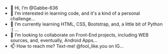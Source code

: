- 👋 Hi, I’m @Gabbe-636
- 👀 I’m interested in learning code, and it's a kind of a personal challenge...
- 🌱 I’m currently learning HTML, CSS, Bootstrap, and, a little bit of Python :) ...
- 💞️ I’m looking to collaborate on Front-End projects, including WEB sources, and, eventually, Android Apps...
- 📫 How to reach me? Text-me! @fool_like.you on IG...

<!---
Gabbe-636/Gabbe-636 is a ✨ special ✨ repository because its `README.md` (this file) appears on your GitHub profile.
You can click the Preview link to take a look at your changes.
--->
